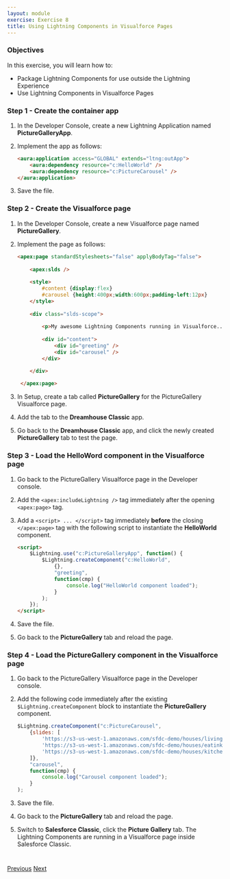 ```yaml
---
layout: module
exercise: Exercise 8
title: Using Lightning Components in Visualforce Pages
---
```


### Objectives

In this exercise, you will learn how to:
* Package Lightning Components for use outside the Lightning Experience
* Use Lightning Components in Visualforce Pages

### Step 1 - Create the container app

1. In the Developer Console, create a new Lightning Application named **PictureGalleryApp**.

1. Implement the app as follows:

    ```html
    <aura:application access="GLOBAL" extends="ltng:outApp"> 
        <aura:dependency resource="c:HelloWorld" />
        <aura:dependency resource="c:PictureCarousel" />
    </aura:application>
    ```

1. Save the file.    
    
### Step 2 - Create the Visualforce page

1. In the Developer Console, create a new Visualforce page named **PictureGallery**.
1. Implement the page as follows:

    ```html
    <apex:page standardStylesheets="false" applyBodyTag="false">
        
        <apex:slds />
        
        <style>
            #content {display:flex}
            #carousel {height:400px;width:600px;padding-left:12px}
        </style>
        
        <div class="slds-scope">    
        
            <p>My awesome Lightning Components running in Visualforce...</p> 
            
            <div id="content">
                <div id="greeting" />
                <div id="carousel" />
            </div>
    
        </div>
            
     </apex:page>
     ```
    
1. In Setup, create a tab called **PictureGallery** for the PictureGallery Visualforce page.
    
1. Add the tab to the **Dreamhouse Classic** app.
    
1. Go back to the **Dreamhouse Classic** app, and click the newly created **PictureGallery** tab to test the page.  

### Step 3 - Load the HelloWord component in the Visualforce page 

1. Go back to the PictureGallery Visualforce page in the Developer console.

1. Add the `<apex:includeLightning />` tag immediately after the opening `<apex:page>` tag.
    
1. Add a `<script> ... </script>` tag immediately **before** the closing `</apex:page>` tag with the following script to instantiate the **HelloWorld** component.
    
    ```html
    <script>
        $Lightning.use("c:PictureGalleryApp", function() {
            $Lightning.createComponent("c:HelloWorld",
                {},
                "greeting",
                function(cmp) {
                    console.log("HelloWorld component loaded");
                }
            );
        });
    </script>
    ```

1. Save the file.

1. Go back to the **PictureGallery** tab and reload the page.
  
### Step 4 - Load the PictureGallery component in the Visualforce page 

1. Go back to the PictureGallery Visualforce page in the Developer console.

1. Add the following code immediately after the existing `$Lightning.createComponent` block to instantiate the **PictureGallery** component.   
    
    ```js
    $Lightning.createComponent("c:PictureCarousel",
        {slides: [
            'https://s3-us-west-1.amazonaws.com/sfdc-demo/houses/living_room.jpg',
            'https://s3-us-west-1.amazonaws.com/sfdc-demo/houses/eatinkitchen.jpg',
            'https://s3-us-west-1.amazonaws.com/sfdc-demo/houses/kitchen.jpg'
        ]},
        "carousel",
        function(cmp) {
            console.log("Carousel component loaded");
        }
    );
    ```

1. Save the file.

1. Go back to the **PictureGallery** tab and reload the page.

1. Switch to **Salesforce Classic**, click the **Picture Gallery** tab. The Lightning Components are running in a Visualforce page inside Salesforce Classic.

<div class="row" style="margin-top:40px;">
<div class="col-sm-12">
<a href="Exercise_7.html" class="btn btn-default"><i class="glyphicon glyphicon-chevron-left"></i> Previous</a>
<a href="next.html" class="btn btn-default pull-right">Next <i class="glyphicon glyphicon-chevron-right"></i></a>
</div>
</div>

